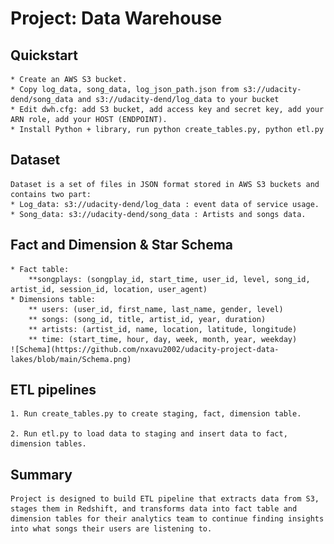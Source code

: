 # Project: Data Warehouse

## Quickstart
    * Create an AWS S3 bucket.
    * Copy log_data, song_data, log_json_path.json from s3://udacity-dend/song_data and s3://udacity-dend/log_data to your bucket
    * Edit dwh.cfg: add S3 bucket, add access key and secret key, add your ARN role, add your HOST (ENDPOINT).
    * Install Python + library, run python create_tables.py, python etl.py
    
## Dataset

    Dataset is a set of files in JSON format stored in AWS S3 buckets and contains two part:
    * Log_data: s3://udacity-dend/log_data : event data of service usage.
    * Song_data: s3://udacity-dend/song_data : Artists and songs data.
## Fact and Dimension & Star Schema
    * Fact table: 
        **songplays: (songplay_id, start_time, user_id, level, song_id, artist_id, session_id, location, user_agent)
    * Dimensions table:
        ** users: (user_id, first_name, last_name, gender, level)
        ** songs: (song_id, title, artist_id, year, duration)
        ** artists: (artist_id, name, location, latitude, longitude)
        ** time: (start_time, hour, day, week, month, year, weekday)
    ![Schema](https://github.com/nxavu2002/udacity-project-data-lakes/blob/main/Schema.png)

## ETL pipelines

    1. Run create_tables.py to create staging, fact, dimension table.
    
    2. Run etl.py to load data to staging and insert data to fact, dimension tables.

## Summary
    Project is designed to build ETL pipeline that extracts data from S3, stages them in Redshift, and transforms data into fact table and dimension tables for their analytics team to continue finding insights into what songs their users are listening to.
